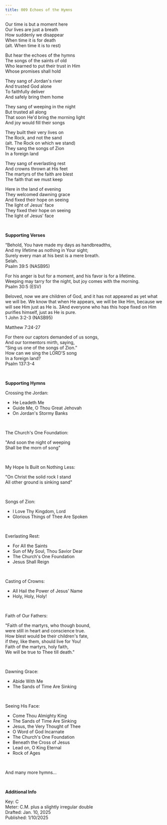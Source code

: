 ```yaml
---
title: 009 Echoes of the Hymns
---
```


Our time is but a moment here  \
Our lives are just a breath \
How suddenly we disappear \
When time it is for death \
(alt. When time it is to rest)

But hear the echoes of the hymns \
The songs of the saints of old \
Who learned to put their trust in Him \
Whose promises shall hold

They sang of Jordan's river \
And trusted God alone \
To faithfully deliver \
And safely bring them home

They sang of weeping in the night \
But trusted all along \
That soon He'd bring the morning light \
And joy would fill their songs

They built their very lives on \
The Rock, and not the sand \
(alt. The Rock on which we stand) \
They sang the songs of Zion \
In a foreign land 

They sang of everlasting rest \
And crowns thrown at His feet \
The martyrs of the faith are blest \
The faith that we must keep

Here in the land of evening \
They welcomed dawning grace \
And fixed their hope on seeing \
The light of Jesus' face \
They fixed their hope on seeing \
The light of Jesus' face 

 
<br />

**Supporting Verses**

“Behold, You have made my days as handbreadths, \
And my lifetime as nothing in Your sight; \
Surely every man at his best is a mere breath. \
Selah. \
Psalm 39:5 (NASB95)


For his anger is but for a moment, and his favor is for a lifetime. \
Weeping may tarry for the night, but joy comes with the morning. \
Psalm 30:5 (ESV)

Beloved, now we are children of God, and it has not appeared as yet what we will be. We know that when He appears, we will be like Him, because we will see Him just as He is. 3And everyone who has this hope fixed on Him purifies himself, just as He is pure. \
1 John 3:2-3 (NASB95)

Matthew 7:24-27

For there our captors demanded of us songs, \
And our tormentors mirth, saying, \
“Sing us one of the songs of Zion.” \
How can we sing the LORD’S song \
In a foreign land? \
Psalm 137:3-4

<br />

**Supporting Hymns**

Crossing the Jordan:
- He Leadeth Me
- Guide Me, O Thou Great Jehovah
- On Jordan's Stormy Banks

<br />

The Church's One Foundation:

"And soon the night of weeping \
Shall be the morn of song"

<br />

My Hope Is Built on Nothing Less:

"On Christ the solid rock I stand \
All other ground is sinking sand"

<br />

Songs of Zion:
- I Love Thy Kingdom, Lord
- Glorious Things of Thee Are Spoken

<br />

Everlasting Rest:
- For All the Saints
- Sun of My Soul, Thou Savior Dear
- The Church's One Foundation
- Jesus Shall Reign

<br />

Casting of Crowns:
- All Hail the Power of Jesus' Name
- Holy, Holy, Holy!

<br />

Faith of Our Fathers:

"Faith of the martyrs, who though bound, \
were still in heart and conscience true. \
How blest would be their children's fate, \
if they, like them, should live for You! \
Faith of the martyrs, holy faith, \
We will be true to Thee till death."

<br />

Dawning Grace:
- Abide With Me
- The Sands of Time Are Sinking

<br />

Seeing His Face:
- Come Thou Almighty King
- The Sands of Time Are Sinking
- Jesus, the Very Thought of Thee
- O Word of God Incarnate
- The Church's One Foundation
- Beneath the Cross of Jesus
- Lead on, O King Eternal
- Rock of Ages

<br />

And many more hymns...


<br />


**Additional Info**

Key: C \
Meter: C.M. plus a slightly irregular double \
Drafted: Jan. 10, 2025 \
Published: 1/10/2025
